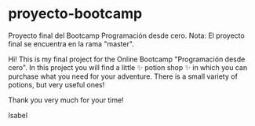 # proyecto-bootcamp
Proyecto final del Bootcamp Programación desde cero.
Nota: El proyecto final se encuentra en la rama "master".

Hi! This is my final project for the Online Bootcamp "Programación desde cero".
In this project you will find a little ✨ potion shop ✨ in which you can purchase what you need for your adventure. There is a small variety of potions, but very useful ones!

Thank you very much for your time!

Isabel
